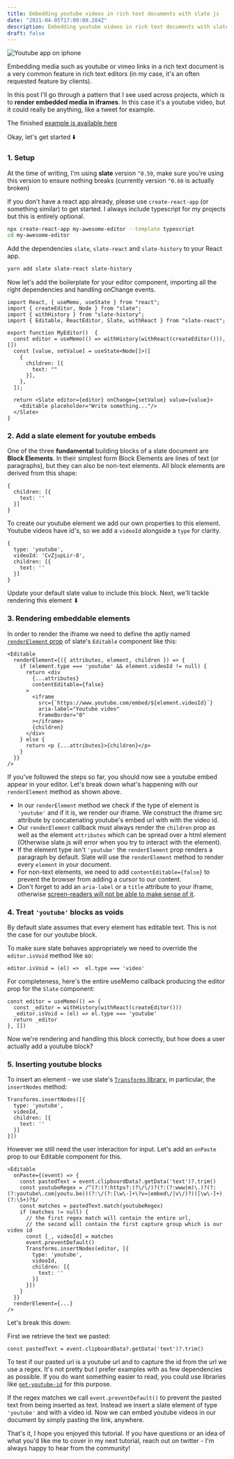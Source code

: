 ```yaml
---
title: Embedding youtube videos in rich text documents with slate js
date: "2021-04-05T17:00:00.284Z"
description: Embedding youtube videos in rich text documents with slate js
draft: false
---
```


![Youtube app on iphone](youtube-embed.jpg)

Embedding media such as youtube or vimeo links in a rich text document is a very common feature in rich text editors (in my case, it's an often requested feature by clients).

In this post I'll go through a pattern that I see used across projects, which is to __render embedded media in iframes__. In this case it's a youtube video, but it could really be anything, like a tweet for example.

The finished [example is available here](https://github.com/juliankrispel/slate-patterns/blob/master/src/iframe-elements/iframe-elements.tsx)

Okay, let's get started ⬇️

### 1. Setup

At the time of writing, I'm using __slate__ version `^0.59`, make sure you're using this version to ensure nothing breaks (currently version `^0.60` is actually broken)

If you don't have a react app already, please use `create-react-app` (or something similar) to get started. I always include typescript for my projects but this is entirely optional.

```bash
npx create-react-app my-awesome-editor --template typescript
cd my-awesome-editor
```

Add the dependencies `slate`, `slate-react` and `slate-history` to your React app.

```bash
yarn add slate slate-react slate-history
```

Now let's add the boilerplate for your editor component, importing all the right dependencies and handling onChange events.

```tsx
import React, { useMemo, useState } from "react";
import { createEditor, Node } from "slate";
import { withHistory } from "slate-history";
import { Editable, ReactEditor, Slate, withReact } from "slate-react";

export function MyEditor()  {
  const editor = useMemo(() => withHistory(withReact(createEditor())), [])
  const [value, setValue] = useState<Node[]>([
    {
      children: [{
        text: ""
      }],
    },
  ]);

  return <Slate editor={editor} onChange={setValue} value={value}>
    <Editable placeholder="Write something..."/>
  </Slate>
}
```

### 2. Add a slate element for youtube embeds

One of the three __fundamental__ building blocks of a slate document are __Block Elements__. In their simplest form Block Elements are lines of text (or paragraphs), but they can also be non-text elements. All block elements are derived from this shape:

```tsx
{
  children: [{
    text: ''
  }]
}
```

To create our youtube element we add our own properties to this element. Youtube videos have id's, so we add a `videoId` alongside a `type` for clarity.

```tsx
{
  type: 'youtube',
  videoId: 'CvZjupLir-8',
  children: [{
    text: ''
  }]
}
```

Update your default slate value to include this block. Next, we'll tackle rendering this element  ⬇

### 3. Rendering embeddable elements

In order to render the iframe we need to define the aptly named [`renderElement` prop](https://docs.slatejs.org/concepts/08-rendering) of slate's  `Editable` component like this:

```tsx
<Editable
  renderElement={({ attributes, element, children }) => {
    if (element.type === 'youtube' && element.videoId != null) {
      return <div
        {...attributes}
        contentEditable={false}
      >
        <iframe
          src={`https://www.youtube.com/embed/${element.videoId}`}
          aria-label="Youtube video"
          frameBorder="0"
        ></iframe>
        {children}
      </div>
    } else {
      return <p {...attributes}>{children}</p>
    }
  }}
/>
```

If you've followed the steps so far, you should now see a youtube embed appear in your editor. Let's break down what's happening with our `renderElement` method as shown above.

- In our `renderElement` method we check if the type of element is `'youtube'` and if it is, we render our iframe. We construct the iframe src attribute by concatenating youtube's embed url with  with the video id.
- Our `renderElement` callback must always render the `children` prop as well as the element `attributes` which can be spread over a html element (Otherwise slate.js will error when you try to interact with the element).
- If the element type isn't `'youtube'` the `renderElement` prop renders a paragraph by default. Slate will use the `renderElement` method to render every `element` in your document.
- For non-text elements, we need to add `contentEditable={false}` to prevent the browser from adding a cursor to our content.
- Don't forget to add an `aria-label` or a `title` attribute to your iframe, otherwise [screen-readers will not be able to make sense of it](https://fae.disability.illinois.edu/rulesets/FRAME_2/).

### 4. Treat `'youtube'` blocks as voids

By default slate assumes that every element has editable text. This is not the case for our youtube block.

To make sure slate behaves appropriately we need to override the `editor.isVoid` method like so:

```tsx
editor.isVoid = (el) =>  el.type === 'video'
```

For completeness, here's the entire useMemo callback producing the editor prop for the `Slate` component:

```tsx
const editor = useMemo(() => {
  const _editor = withHistory(withReact(createEditor()))
  _editor.isVoid = (el) => el.type === 'youtube'
  return _editor
}, [])
```

Now we're rendering and handling this block correctly, but how does a user actually add a youtube block?

### 5. Inserting youtube blocks

To insert an element - we use slate's [`Transforms` library](https://docs.slatejs.org/api/transforms), in particular, the `insertNodes` method:

```tsx
Transforms.insertNodes([{
  type: 'youtube',
  videoId,
  children: [{
    text: ''
  }]
}])
```

However we still need the user interaction for input. Let's add an `onPaste` prop to our Editable component for this.

```tsx
<Editable
  onPaste={(event) => {
    const pastedText = event.clipboardData?.getData('text')?.trim()
    const youtubeRegex = /^(?:(?:https?:)?\/\/)?(?:(?:www|m)\.)?(?:(?:youtube\.com|youtu.be))(?:\/(?:[\w\-]+\?v=|embed\/|v\/)?)([\w\-]+)(?:\S+)?$/
    const matches = pastedText.match(youtubeRegex)
    if (matches != null) {
      // the first regex match will contain the entire url,
      // the second will contain the first capture group which is our video id
      const [_, videoId] = matches
      event.preventDefault()
      Transforms.insertNodes(editor, [{
        type: 'youtube',
        videoId,
        children: [{
          text: ''
        }]
      }])
    }
  }}
  renderElement={...}
/>
```

Let's break this down:

First we retrieve the text we pasted:

```tsx
const pastedText = event.clipboardData?.getData('text')?.trim()
```

To test if our pasted url is a youtube url and to capture the id from the url we use a regex. It's not pretty but I prefer examples with as few dependencies as possible. If you do want something easier to read, you could use libraries like [`get-youtube-id`](https://www.npmjs.com/package/get-youtube-id) for this purpose.

If the regex matches we call `event.preventDefault()` to prevent the pasted text from being inserted as text. Instead we insert a slate element of type `'youtube'` and with a video id. Now we can embed youtube videos in our document by simply pasting the link, anywhere.

That's it, I hope you enjoyed this tutorial. If you have questions or an idea of what you'd like me to cover in my next tutorial, reach out on twitter - I'm always happy to hear from the community!
